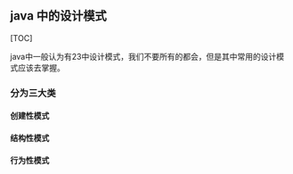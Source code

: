 ## java 中的设计模式
[TOC]

java中一般认为有23中设计模式，我们不要所有的都会，但是其中常用的设计模式应该去掌握。
### 分为三大类
#### 创建性模式
#### 结构性模式
#### 行为性模式
